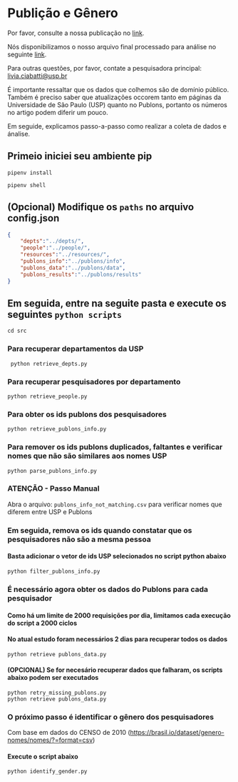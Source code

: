 # Publição e Gênero

Por favor, consulte a nossa publicação no [link]().

Nós disponibilizamos o nosso arquivo final processado para análise no seguinte [link]().

Para outras questões, por favor, contate a pesquisadora principal: [livia.ciabatti@usp.br](malito:livia.ciabatti@usp.br)

É importante ressaltar que os dados que colhemos são de domínio público.
Também é preciso saber que atualizações occorem tanto em páginas da Universidade de São Paulo (USP) quanto no Publons, portanto os números no artigo podem diferir um pouco.

Em seguide, explicamos passo-a-passo como realizar a coleta de dados e ánalise.

## Primeio iniciei seu ambiente pip

```
pipenv install
```

```
pipenv shell
```

## (Opcional) Modifique os `paths` no arquivo config.json

```json
{
    "depts":"../depts/",
    "people":"../people/",
    "resources":"../resources/",
    "publons_info":"../publons/info",
    "publons_data":"../publons/data",
    "publons_results":"../publons/results"
}
```

## Em seguida, entre na seguite pasta e execute os seguintes `python scripts`

```
cd src
```

### Para recuperar departamentos da USP

```
 python retrieve_depts.py
```

### Para recuperar pesquisadores por departamento

```
python retrieve_people.py
```

### Para obter os ids publons dos pesquisadores

```
python retrieve_publons_info.py
```

### Para remover os ids publons duplicados, faltantes e verificar nomes que não são similares aos nomes USP

```
python parse_publons_info.py
```

### ATENÇÃO - Passo Manual

Abra o arquivo: `publons_info_not_matching.csv` para verificar nomes que diferem entre USP e Publons

### Em seguida, remova os ids quando constatar que os pesquisadores não são a mesma pessoa
#### Basta adicionar o vetor de ids USP selecionados no script python abaixo

```
python filter_publons_info.py
```

### É necessário agora obter os dados do Publons para cada pesquisador
#### Como há um limite de 2000 requisições por dia, limitamos cada execução do script a 2000 ciclos
#### No atual estudo foram necessários 2 dias para recuperar todos os dados

```
python retrieve publons_data.py
```

#### (OPCIONAL) Se for necesário recuperar dados que falharam, os scripts abaixo podem ser executados

```
python retry_missing_publons.py
python retrieve publons_data.py
```

### O próximo passo é identificar o gênero dos pesquisadores
Com base em dados do CENSO de 2010 (https://brasil.io/dataset/genero-nomes/nomes/?=format=csv)
#### Execute o script abaixo
```
python identify_gender.py
```
